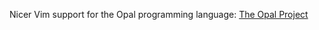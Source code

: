 Nicer Vim support for the Opal programming language: [The Opal
Project](http://projects.uebb.tu-berlin.de/opal/trac)
